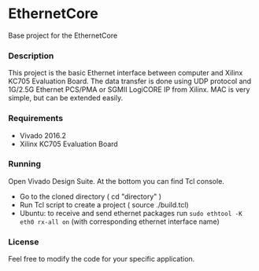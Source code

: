 EthernetCore
=============

Base project for the EthernetCore

### Description

This project is the basic Ethernet interface between computer and Xilinx KC705 Evaluation Board. The data transfer is done using UDP protocol and 1G/2.5G Ethernet PCS/PMA or SGMII LogiCORE IP from Xilinx. MAC is very simple, but can be extended easily.

### Requirements

* Vivado 2016.2
* Xilinx KC705 Evaluation Board

### Running

Open Vivado Design Suite. At the bottom you can find Tcl console.
- Go to the cloned directory ( cd "directory" )
- Run Tcl script to create a project ( source ./build.tcl)
- Ubuntu: to receive and send ethernet packages run `sudo ethtool -K eth0 rx-all on` (with corresponding ethernet interface name)

### License

Feel free to modify the code for your specific application.
